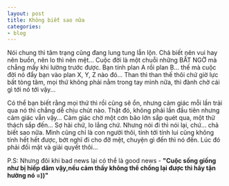 ```yaml
---
layout: post
title: Không biết sao nữa
categories:
- blog
---
```


Nói chung thì tâm trạng cũng đang lung tung lẫn lộn. Chả biết nên vui hay nên buồn, nên lo thì nên mệt... Cuộc đời là một chuỗi những BẤT NGỜ mà chẳng mấy khi lường trước được. Bạn tính plan A rồi plan B... thế mà cuộc đời nó đẩy bạn vào plan X, Y, Z nào đó... Than thì than thế thôi chứ giờ lực bất tòng tâm, mọi thứ không phải nằm trong tay mình nữa, thì đành chờ cái gì tới nó tới vậy...

Có thể bạn biết rằng mọi thứ thì rồi cũng sẽ ổn, nhưng cảm giác mỗi lần trải qua nó thì chẳng dễ chịu chút nào. Thật đó, không phải lần đầu tiên nhưng cảm giác vẫn vậy... Cảm giác chờ một cơn bão lớn sắp quét qua, một thử thách sắp đến... Sợ hãi chứ, lo lắng chứ. Nhưng nói đi thì nói lại, chứ... chả biết sao nữa. Mình cũng chỉ là con người thôi, tính tới tính lui cũng không tính hết hết được, bớt nghĩ đi cho đỡ mệt, chuyện gì đến thì nó đến. Lúc đó phải đối mặt và giải quyết thôi...

P.S: Nhưng đôi khi bad news lại có thể là good news - **"Cuộc sống giống như bị hiếp dâm vậy,nếu cảm thấy không thể chống lại được thì hãy tận hưởng nó =))"**